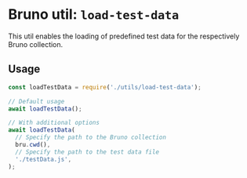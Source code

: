 # Bruno util: `load-test-data`

This util enables the loading of predefined test data for the respectively Bruno collection.

## Usage

```javascript
const loadTestData = require('./utils/load-test-data');

// Default usage
await loadTestData();

// With additional options
await loadTestData(
  // Specify the path to the Bruno collection
  bru.cwd(),
  // Specify the path to the test data file
  './testData.js',
);
```
